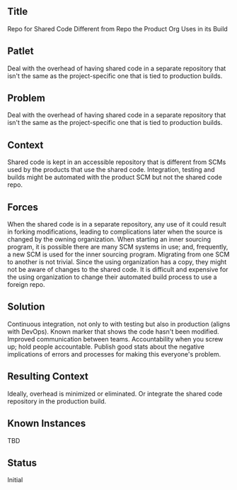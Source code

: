 ## Title

Repo for Shared Code Different from Repo the Product Org Uses in its Build

## Patlet

Deal with the overhead of having shared code in a separate repository that isn't the same as the project-specific one that is tied to production builds.

## Problem

Deal with the overhead of having shared code in a separate repository that isn't the same as the project-specific one that is tied to production builds.

## Context

Shared code is kept in an accessible repository that is different from SCMs used by the products that use the shared code. Integration, testing and builds might be automated with the product SCM but not the shared code repo.

## Forces

When the shared code is in a separate repository, any use of it could result in forking modifications, leading to complications later when the source is changed by the owning organization. When starting an inner sourcing program, it is possible there are many SCM systems in use; and, frequently, a new SCM is used for the inner sourcing program. Migrating from one SCM to another is not trivial. Since the using organization has a copy, they might not be aware of changes to the shared code. It is difficult and expensive for the using organization to change their automated build process to use a foreign repo.

## Solution

Continuous integration, not only to with testing but also in production (aligns with DevOps). Known marker that shows the code hasn't been modified. Improved communication between teams. Accountability when you screw up; hold people accountable. Publish good stats about the negative implications of errors and processes for making this everyone's problem.  

## Resulting Context

Ideally, overhead is minimized or eliminated. Or integrate the shared code repository in the production build.  

## Known Instances

TBD

## Status

Initial
